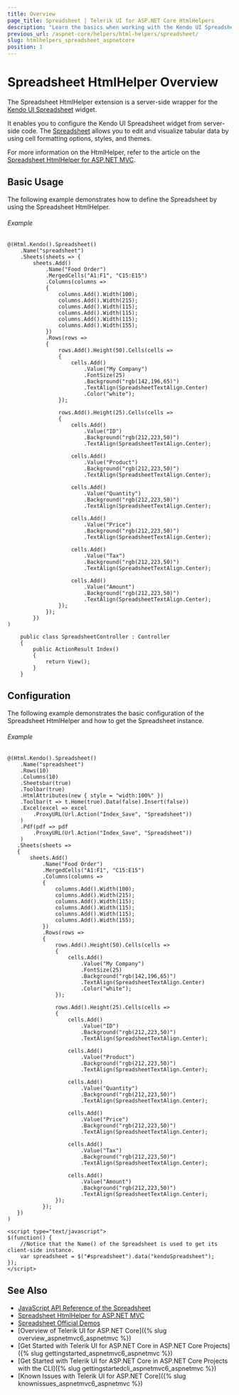 ```yaml
---
title: Overview
page_title: Spreadsheet | Telerik UI for ASP.NET Core HtmlHelpers
description: "Learn the basics when working with the Kendo UI Spreadsheet HtmlHelper for ASP.NET Core (MVC 6 or ASP.NET Core MVC)."
previous_url: /aspnet-core/helpers/html-helpers/spreadsheet/
slug: htmlhelpers_spreadsheet_aspnetcore
position: 1
---
```


# Spreadsheet HtmlHelper Overview

The Spreadsheet HtmlHelper extension is a server-side wrapper for the [Kendo UI Spreadsheet](https://demos.telerik.com/kendo-ui/spreadsheet/index) widget.

It enables you to configure the Kendo UI Spreadsheet widget from server-side code. The [Spreadsheet](http://docs.telerik.com/kendo-ui/controls/data-management/spreadsheet/overview) allows you to edit and visualize tabular data by using cell formatting options, styles, and themes.

For more information on the HtmlHelper, refer to the article on the [Spreadsheet HtmlHelper for ASP.NET MVC](http://docs.telerik.com/aspnet-mvc/helpers/spreadsheet/overview).

## Basic Usage

The following example demonstrates how to define the Spreadsheet by using the Spreadsheet HtmlHelper.

###### Example

```tab-Razor
@(Html.Kendo().Spreadsheet()
    .Name("spreadsheet")
    .Sheets(sheets => {
        sheets.Add()
            .Name("Food Order")
            .MergedCells("A1:F1", "C15:E15")
            .Columns(columns =>
            {
                columns.Add().Width(100);
                columns.Add().Width(215);
                columns.Add().Width(115);
                columns.Add().Width(115);
                columns.Add().Width(115);
                columns.Add().Width(155);
            })
            .Rows(rows =>
            {
                rows.Add().Height(50).Cells(cells =>
                {
                    cells.Add()
                        .Value("My Company")
                        .FontSize(25)
                        .Background("rgb(142,196,65)")
                        .TextAlign(SpreadsheetTextAlign.Center)
                        .Color("white");
                });

                rows.Add().Height(25).Cells(cells =>
                {
                    cells.Add()
                        .Value("ID")
                        .Background("rgb(212,223,50)")
                        .TextAlign(SpreadsheetTextAlign.Center);

                    cells.Add()
                        .Value("Product")
                        .Background("rgb(212,223,50)")
                        .TextAlign(SpreadsheetTextAlign.Center);

                    cells.Add()
                        .Value("Quantity")
                        .Background("rgb(212,223,50)")
                        .TextAlign(SpreadsheetTextAlign.Center);

                    cells.Add()
                        .Value("Price")
                        .Background("rgb(212,223,50)")
                        .TextAlign(SpreadsheetTextAlign.Center);

                    cells.Add()
                        .Value("Tax")
                        .Background("rgb(212,223,50)")
                        .TextAlign(SpreadsheetTextAlign.Center);

                    cells.Add()
                        .Value("Amount")
                        .Background("rgb(212,223,50)")
                        .TextAlign(SpreadsheetTextAlign.Center);
                });
            });
        })
)
```
```tab-Controller
    public class SpreadsheetController : Controller
    {
        public ActionResult Index()
        {                            
            return View();
        }
    }
```

## Configuration

The following example demonstrates the basic configuration of the Spreadsheet HtmlHelper and how to get the Spreadsheet instance.

###### Example

```
@(Html.Kendo().Spreadsheet()
    .Name("spreadsheet")
    .Rows(10)
    .Columns(10)
    .Sheetsbar(true)
    .Toolbar(true)
    .HtmlAttributes(new { style = "width:100%" })
    .Toolbar(t => t.Home(true).Data(false).Insert(false))
    .Excel(excel => excel
        .ProxyURL(Url.Action("Index_Save", "Spreadsheet"))
    )
    .Pdf(pdf => pdf
        .ProxyURL(Url.Action("Index_Save", "Spreadsheet"))
    )
   .Sheets(sheets =>
   {
       sheets.Add()
           .Name("Food Order")
           .MergedCells("A1:F1", "C15:E15")
           .Columns(columns =>
           {
               columns.Add().Width(100);
               columns.Add().Width(215);
               columns.Add().Width(115);
               columns.Add().Width(115);
               columns.Add().Width(115);
               columns.Add().Width(155);
           })
           .Rows(rows =>
           {
               rows.Add().Height(50).Cells(cells =>
               {
                   cells.Add()
                       .Value("My Company")
                       .FontSize(25)
                       .Background("rgb(142,196,65)")
                       .TextAlign(SpreadsheetTextAlign.Center)
                       .Color("white");
               });

               rows.Add().Height(25).Cells(cells =>
               {
                   cells.Add()
                       .Value("ID")
                       .Background("rgb(212,223,50)")
                       .TextAlign(SpreadsheetTextAlign.Center);

                   cells.Add()
                       .Value("Product")
                       .Background("rgb(212,223,50)")
                       .TextAlign(SpreadsheetTextAlign.Center);

                   cells.Add()
                       .Value("Quantity")
                       .Background("rgb(212,223,50)")
                       .TextAlign(SpreadsheetTextAlign.Center);

                   cells.Add()
                       .Value("Price")
                       .Background("rgb(212,223,50)")
                       .TextAlign(SpreadsheetTextAlign.Center);

                   cells.Add()
                       .Value("Tax")
                       .Background("rgb(212,223,50)")
                       .TextAlign(SpreadsheetTextAlign.Center);

                   cells.Add()
                       .Value("Amount")
                       .Background("rgb(212,223,50)")
                       .TextAlign(SpreadsheetTextAlign.Center);
               });
           });
   })
)

<script type="text/javascript">
$(function() {
    //Notice that the Name() of the Spreadsheet is used to get its client-side instance.
    var spreadsheet = $("#spreadsheet").data("kendoSpreadsheet");
});
</script>
```

## See Also

* [JavaScript API Reference of the Spreadsheet](http://docs.telerik.com/kendo-ui/api/javascript/ui/spreadsheet)
* [Spreadsheet HtmlHelper for ASP.NET MVC](http://docs.telerik.com/aspnet-mvc/helpers/spreadsheet/overview)
* [Spreadsheet Official Demos](http://demos.telerik.com/aspnet-core/spreadsheet/index)
* [Overview of Telerik UI for ASP.NET Core]({% slug overview_aspnetmvc6_aspnetmvc %})
* [Get Started with Telerik UI for ASP.NET Core in ASP.NET Core Projects]({% slug gettingstarted_aspnetmvc6_aspnetmvc %})
* [Get Started with Telerik UI for ASP.NET Core in ASP.NET Core Projects with the CLI]({% slug gettingstartedcli_aspnetmvc6_aspnetmvc %})
* [Known Issues with Telerik UI for ASP.NET Core]({% slug knownissues_aspnetmvc6_aspnetmvc %})
